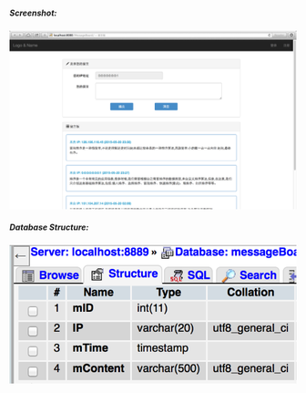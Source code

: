 ##### Screenshot:
![image](https://github.com/zyyswallow/MessageBoard-demo/blob/master/images/indexPage.png)



##### Database Structure:
![image](https://github.com/zyyswallow/MessageBoard-demo/blob/master/images/databaseStructure.png)
